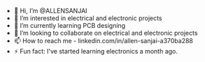 - 👋 Hi, I’m @ALLENSANJAI
- 👀 I’m interested in electrical and electronic projects
- 🌱 I’m currently learning PCB designing
- 💞️ I’m looking to collaborate on electrical and electronic projects
- 📫 How to reach me - linkedin.com/in/allen-sanjai-a370ba288
- ⚡ Fun fact: I've started learning electronics a month ago.

<!---
ALLENSANJAI/ALLENSANJAI is a ✨ special ✨ repository because its `README.md` (this file) appears on your GitHub profile.
You can click the Preview link to take a look at your changes.
--->

